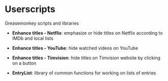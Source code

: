 # Userscripts

Greasemonkey scripts and libraries

* **Enhance titles - Netflix**: emphasize or hide titles on Netflix according to IMDb and local lists

* **Enhance titles - YouTube**: hide watched videos on YouTube

* **Enhance titles - Timvision**: hide titles on Timvision website by clicking on a button

* **EntryList**: library of common functions for working on lists of entries
